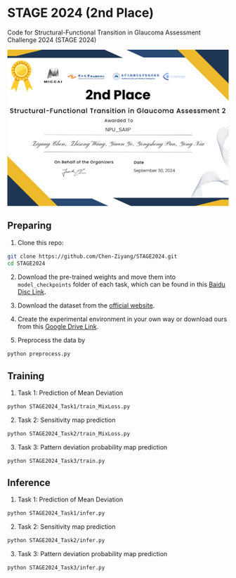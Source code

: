 # STAGE 2024 (2nd Place)
Code for Structural-Functional Transition in Glaucoma Assessment Challenge 2024 (STAGE 2024)
<p align="center">
    <img src="imgs/Award.png"/> <br />
</p>

## Preparing
1. Clone this repo:
```bash
git clone https://github.com/Chen-Ziyang/STAGE2024.git
cd STAGE2024
```
2. Download the pre-trained weights and move them into `model_checkpoints` folder of each task,
   which can be found in this [Baidu Disc Link](https://pan.baidu.com/s/1XnHB-hS-HF1VHHO9aDgOCQ?pwd=bh2y).

3. Download the dataset from the [official website](https://aistudio.baidu.com/competition/detail/1167/0/datasets).

4. Create the experimental environment in your own way or download ours from this [Google Drive Link](https://drive.google.com/file/d/1vAEyFrJ_wLiLwNJfBTg6J-wC9CbzCLmn/view?usp=sharing).

5. Preprocess the data by
```bash
python preprocess.py
```

## Training
1. Task 1: Prediction of Mean Deviation
```bash
python STAGE2024_Task1/train_MixLoss.py
```
2. Task 2: Sensitivity map prediction
```bash
python STAGE2024_Task2/train_MixLoss.py
```
3. Task 3: Pattern deviation probability map prediction
```bash
python STAGE2024_Task3/train.py
```

## Inference
1. Task 1: Prediction of Mean Deviation
```bash
python STAGE2024_Task1/infer.py
```
2. Task 2: Sensitivity map prediction
```bash
python STAGE2024_Task2/infer.py
```
3. Task 3: Pattern deviation probability map prediction
```bash
python STAGE2024_Task3/infer.py
```
